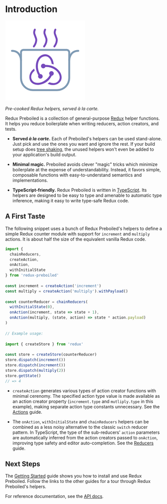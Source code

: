 # Introduction

![](../logo/logo.png)

_Pre-cooked Redux helpers, served à la carte._

Redux Preboiled is a collection of general-purpose [Redux][redux] helper
functions. It helps you reduce boilerplate when writing reducers, action
creators, and tests.

- **Served _à la carte_.** Each of Preboiled's helpers can be used stand-alone.
  Just pick and use the ones you want and ignore the rest. If your build setup
  does [tree shaking][tree-shaking], the unused helpers won't even be added 
  to your application's build output.

- **Minimal magic.** Preboiled avoids clever "magic" tricks which minimize
  boilerplate at the expense of understandability. Instead, it favors simple,
  composable functions with easy-to-understand semantics and implementations.

- **TypeScript-friendly.** Redux Preboiled is written in 
  [TypeScript][typescript]. Its helpers are designed to be easy to type and 
  amenable to automatic type inference, making it easy to write type-safe 
  Redux code.

## A First Taste

The following snippet uses a bunch of Redux Preboiled's helpers to define a
simple Redux counter module with support for `increment` and `multiply` 
actions. It is about half the size of the equivalent vanilla Redux code.

```js
import {
  chainReducers,
  createAction,
  onAction,
  withInitialState
} from 'redux-preboiled'

const increment = createAction('increment')
const multiply = createAction('multiply').withPayload()

const counterReducer = chainReducers(
  withInitialState(0),
  onAction(increment, state => state + 1),
  onAction(multiply, (state, action) => state * action.payload)
)

// Example usage:

import { createStore } from 'redux'

const store = createStore(counterReducer)
store.dispatch(increment())
store.dispatch(increment())
store.dispatch(multiply(2))
store.getState()
// => 4
```

* `createAction` generates various types of action creator functions with
  minimal cerenomy. The specified action type value is made available as an
  action creator property (`increment.type` and `mutliply.type` in this
  example), making separate action type constants unnecessary. See the
  [Actions](./guides/actions.md) guide.

* The `onAction`, `withInitialState` and `chainReducers` helpers can be 
  combined as a less noisy alternative to the classic `switch` reducer 
  pattern. In TypeScript, the type of the sub-reducers' `action` parameters 
  are automatically inferred from the action creators passed to `onAction`,
  improving type safety and editor auto-completion. See the 
  [Reducers](./guides/reducers.md) guide.

## Next Steps

The [Getting Started](./guides/getting-started.md) guide shows you how to
install and use Redux Preboiled. Follow the links to the other guides for a
tour through Redux Preboiled's helpers. 

For reference documentation, see the [API docs](./api/README.md).

[redux]: https://redux.js.org/
[tree-shaking]: https://developers.google.com/web/fundamentals/performance/optimizing-javascript/tree-shaking/
[typescript]: https://www.typescriptlang.org/
